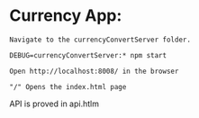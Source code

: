# Currency App:

    Navigate to the currencyConvertServer folder.
    
    DEBUG=currencyConvertServer:* npm start

    Open http://localhost:8008/ in the browser

    "/" Opens the index.html page


 API is proved in api.htlm
